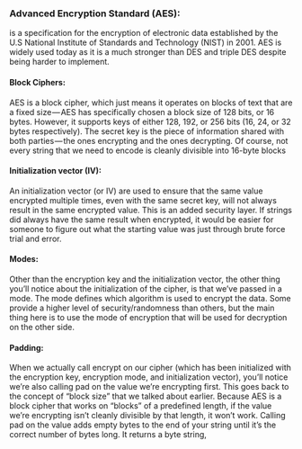 ### Advanced Encryption Standard (AES):
 is a specification for the encryption of electronic data established by the U.S National Institute of Standards and Technology (NIST) in 2001. AES is widely used today as it is a much stronger than DES and triple DES despite being harder to implement.

#### Block Ciphers:
AES is a block cipher, which just means it operates on blocks of text that are a fixed size — AES has specifically chosen a block size of 128 bits, or 16 bytes. However, it supports keys of either 128, 192, or 256 bits (16, 24, or 32 bytes respectively). The secret key is the piece of information shared with both parties — the ones encrypting and the ones decrypting.
Of course, not every string that we need to encode is cleanly divisible into 16-byte blocks

#### Initialization vector (IV):

An initialization vector (or IV) are used to ensure that the same value encrypted multiple times, even with the same secret key, will not always result in the same encrypted value. This is an added security layer. If strings did always have the same result when encrypted, it would be easier for someone to figure out what the starting value was just through brute force trial and error.


#### Modes:

Other than the encryption key and the initialization vector, the other thing you’ll notice about the initialization of the cipher, is that we’ve passed in a mode. The mode defines which algorithm is used to encrypt the data. Some provide a higher level of security/randomness than others, but the main thing here is to use the mode of encryption that will be used for decryption on the other side.


#### Padding:

When we actually call encrypt on our cipher (which has been initialized with the encryption key, encryption mode, and initialization vector), you’ll notice we’re also calling pad on the value we’re encrypting first. This goes back to the concept of “block size” that we talked about earlier. Because AES is a block cipher that works on “blocks” of a predefined length, if the value we’re encrypting isn’t cleanly divisible by that length, it won’t work. Calling pad on the value adds empty bytes to the end of your string until it’s the correct number of bytes long. It returns a byte string,


